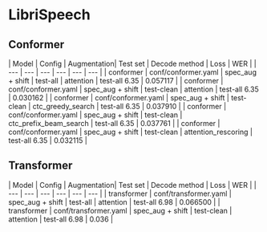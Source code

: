 # LibriSpeech

## Conformer
| Model | Config | Augmentation| Test set | Decode method | Loss | WER |
| --- | --- | --- | --- | --- | --- |
| conformer | conf/conformer.yaml | spec_aug + shift | test-all | attention | test-all 6.35 | 0.057117 |
| conformer | conf/conformer.yaml | spec_aug + shift | test-clean | attention | test-all 6.35 | 0.030162 |
| conformer | conf/conformer.yaml | spec_aug + shift | test-clean | ctc_greedy_search | test-all 6.35 | 0.037910 |
| conformer | conf/conformer.yaml | spec_aug + shift | test-clean | ctc_prefix_beam_search | test-all 6.35 | 0.037761 |
| conformer | conf/conformer.yaml | spec_aug + shift | test-clean | attention_rescoring | test-all 6.35 | 0.032115 |

## Transformer
| Model | Config | Augmentation| Test set | Decode method | Loss | WER |
| --- | --- | --- | --- | --- | --- |
| transformer | conf/transformer.yaml | spec_aug + shift | test-all | attention | test-all 6.98 | 0.066500 |
| transformer | conf/transformer.yaml | spec_aug + shift | test-clean | attention | test-all 6.98 | 0.036 |
